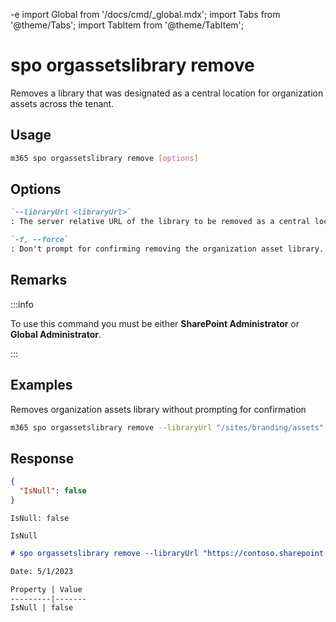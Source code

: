 -e <!-- DISCLAIMER: All secrets, passwords, and sensitive values in this document are examples only and not real credentials. -->
import Global from '/docs/cmd/_global.mdx';
import Tabs from '@theme/Tabs';
import TabItem from '@theme/TabItem';

# spo orgassetslibrary remove

Removes a library that was designated as a central location for organization assets across the tenant.

## Usage

```sh
m365 spo orgassetslibrary remove [options]
```

## Options

```md definition-list
`--libraryUrl <libraryUrl>`
: The server relative URL of the library to be removed as a central location for organization assets.

`-f, --force`
: Don't prompt for confirming removing the organization asset library.
```

<Global />

## Remarks

:::info

To use this command you must be either **SharePoint Administrator** or **Global Administrator**.

:::

## Examples

Removes organization assets library without prompting for confirmation

```sh
m365 spo orgassetslibrary remove --libraryUrl "/sites/branding/assets" --force
```

## Response

<Tabs>
  <TabItem value="JSON">

  ```json
  {
    "IsNull": false
  }
  ```

  </TabItem>
  <TabItem value="Text">

  ```text
  IsNull: false
  ```

  </TabItem>
  <TabItem value="CSV">

  ```csv
  IsNull
  ```

  </TabItem>
  <TabItem value="Markdown">

  ```md
  # spo orgassetslibrary remove --libraryUrl "https://contoso.sharepoint.com/sites/branding/SiteAssets" --force

  Date: 5/1/2023

  Property | Value
  ---------|-------
  IsNull | false
  ```

  </TabItem>
</Tabs>
